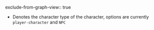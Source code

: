 exclude-from-graph-view:: true

- Denotes the character type of the character, options are currently `player-character` and `NPC`
